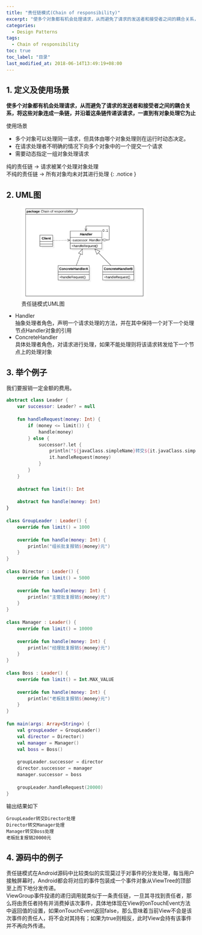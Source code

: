 ```yaml
---
title: "责任链模式(Chain of responsibility)"
excerpt: "使多个对象都有机会处理请求，从而避免了请求的发送者和接受者之间的耦合关系，将这些对象连成一条链，并沿着这条链传递该请求，一直到有对象处理它为止"
categories:
  - Design Patterns
tags:
  - Chain of responsibility
toc: true
toc_label: "目录"
last_modified_at: 2018-06-14T13:49:19+08:00
---
```


## 1. 定义及使用场景

**使多个对象都有机会处理请求，从而避免了请求的发送者和接受者之间的耦合关系，将这些对象连成一条链，并沿着这条链传递该请求，一直到有对象处理它为止**

使用场景  
- 多个对象可以处理同一请求，但具体由哪个对象处理则在运行时动态决定。
- 在请求处理者不明确的情况下向多个对象中的一个提交一个请求
- 需要动态指定一组对象处理请求

纯的责任链 -> 请求被某个处理对象处理  
不纯的责任链 -> 所有对象均未对其进行处理
{: .notice }

## 2. UML图

<figure style="width: 66%" class="align-center">
    <img src="/assets/images/design-pattern/chain-of-responsibility.png">
    <figcaption>责任链模式UML图</figcaption>
</figure>

- Handler  
  抽象处理者角色，声明一个请求处理的方法，并在其中保持一个对下一个处理节点Handler对象的引用
- ConcreteHandler  
  具体处理者角色，对请求进行处理，如果不能处理则将该请求转发给下一个节点上的处理对象

## 3. 举个例子
我们要报销一定金额的费用。

```kotlin
abstract class Leader {
    var successor: Leader? = null

    fun handleRequest(money: Int) {
        if (money <= limit()) {
            handle(money)
        } else {
            successor?.let {
                println("${javaClass.simpleName}转交${it.javaClass.simpleName}处理")
                it.handleRequest(money)
            }
        }
    }

    abstract fun limit(): Int

    abstract fun handle(money: Int)
}

class GroupLeader : Leader() {
    override fun limit() = 1000

    override fun handle(money: Int) {
        println("组长批复报销${money}元")
    }
}

class Director : Leader() {
    override fun limit() = 5000

    override fun handle(money: Int) {
        println("主管批复报销${money}元")
    }
}

class Manager : Leader() {
    override fun limit() = 10000

    override fun handle(money: Int) {
        println("经理批复报销${money}元")
    }
}

class Boss : Leader() {
    override fun limit() = Int.MAX_VALUE

    override fun handle(money: Int) {
        println("老板批复报销${money}元")
    }
}

fun main(args: Array<String>) {
    val groupLeader = GroupLeader()
    val director = Director()
    val manager = Manager()
    val boss = Boss()

    groupLeader.successor = director
    director.successor = manager
    manager.successor = boss

    groupLeader.handleRequest(20000)
}
```

输出结果如下
```text
GroupLeader转交Director处理
Director转交Manager处理
Manager转交Boss处理
老板批复报销20000元
```

## 4. 源码中的例子

责任链模式在Android源码中比较类似的实现莫过于对事件的分发处理，每当用户接触屏幕时，Android都会将对应的事件包装成一个事件对象从ViewTree的顶部至上而下地分发传递。  
ViewGroup事件投递的递归调用就类似于一条责任链，一旦其寻找到责任者，那么将由责任者持有并消费掉该次事件，具体地体现在View的onTouchEvent方法中返回值的设置，如果onTouchEvent返回false，那么意味着当前View不会是该次事件的责任人，将不会对其持有；如果为true则相反，此时View会持有该事件并不再向外传递。